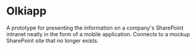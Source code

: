 # Olkiapp

A prototype for presenting the information on a company's SharePoint intranet neatly in the form of a mobile application. Connects to a mockup SharePoint site that no longer exists.
